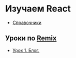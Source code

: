 # Изучаем React

* [Справочники](reference_book/README.md)

## Уроки по [Remix](https://remix.run/)

* [Урок 1. Блог.](remix/tutorial_1_blog.md)